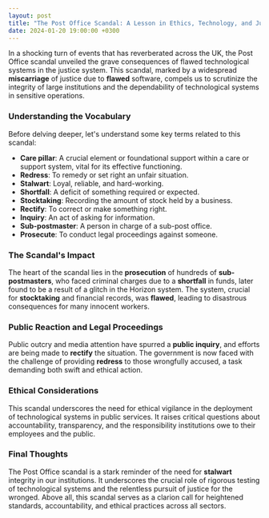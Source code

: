 ```yaml
---
layout: post
title: "The Post Office Scandal: A Lesson in Ethics, Technology, and Justice"
date: 2024-01-20 19:00:00 +0300
---
```


In a shocking turn of events that has reverberated across the UK, the Post Office scandal unveiled the grave consequences of flawed technological systems in the justice system. This scandal, marked by a widespread **miscarriage** of justice due to **flawed** software, compels us to scrutinize the integrity of large institutions and the dependability of technological systems in sensitive operations.

### Understanding the Vocabulary

Before delving deeper, let's understand some key terms related to this scandal:

- **Care pillar**: A crucial element or foundational support within a care or support system, vital for its effective functioning.
- **Redress**: To remedy or set right an unfair situation.
- **Stalwart**: Loyal, reliable, and hard-working.
- **Shortfall**: A deficit of something required or expected.
- **Stocktaking**: Recording the amount of stock held by a business.
- **Rectify**: To correct or make something right.
- **Inquiry**: An act of asking for information.
- **Sub-postmaster**: A person in charge of a sub-post office.
- **Prosecute**: To conduct legal proceedings against someone.

### The Scandal's Impact

The heart of the scandal lies in the **prosecution** of hundreds of **sub-postmasters**, who faced criminal charges due to a **shortfall** in funds, later found to be a result of a glitch in the Horizon system. The system, crucial for **stocktaking** and financial records, was **flawed**, leading to disastrous consequences for many innocent workers.

### Public Reaction and Legal Proceedings

Public outcry and media attention have spurred a **public inquiry**, and efforts are being made to **rectify** the situation. The government is now faced with the challenge of providing **redress** to those wrongfully accused, a task demanding both swift and ethical action.

### Ethical Considerations

This scandal underscores the need for ethical vigilance in the deployment of technological systems in public services. It raises critical questions about accountability, transparency, and the responsibility institutions owe to their employees and the public.

### Final Thoughts

The Post Office scandal is a stark reminder of the need for **stalwart** integrity in our institutions. It underscores the crucial role of rigorous testing of technological systems and the relentless pursuit of justice for the wronged. Above all, this scandal serves as a clarion call for heightened standards, accountability, and ethical practices across all sectors.